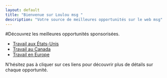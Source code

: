 ```yaml
---
layout: default
title: "Bienvenue sur Loulou msg "
description: "Votre source de meilleures opportunités sur le web msg"
---
```



#Découvrez les meilleures opportunités sponsorisées.

- [Travail aux États-Unis](/page1)
- [Travail au Canada](/page2)
- [Travail en Europe](/page3)

N'hésitez pas à cliquer sur ces liens pour découvrir plus de détails sur chaque opportunité.

